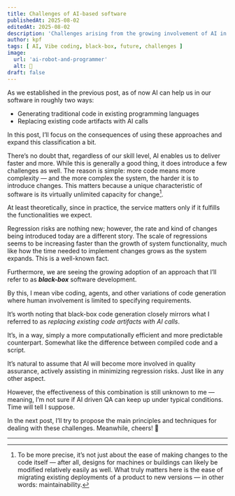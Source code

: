 ```yaml
---
title: Challenges of AI-based software
publishedAt: 2025-08-02
editedAt: 2025-08-02
description: 'Challenges arising from the growing involvement of AI in the software development and delivery process'
author: kpf
tags: [ AI, Vibe coding, black-box, future, challenges ]
image:
  url: 'ai-robot-and-programmer'
  alt: 🤖
draft: false
---
```


As we established in the previous post, as of now AI can help us in our software in roughly two ways:

- Generating traditional code in existing programming languages
- Replacing existing code artifacts with AI calls

In this post, I’ll focus on the consequences of using these approaches and expand this classification a bit.

There’s no doubt that, regardless of our skill level, AI enables us to deliver faster and more.
While this is generally a good thing, it does introduce a few challenges as well.
The reason is simple: more code means more complexity — and the more complex the system,
the harder it is to introduce changes.
This matters because a unique characteristic of software is its virtually unlimited capacity for change[^1].

At least theoretically, since in practice, the service matters only if it fulfills the functionalities we expect.

Regression risks are nothing new; however, the rate and kind of changes being introduced today are a different story.
The scale of regressions seems to be increasing faster than the growth of system functionality,
much like how the time needed to implement changes grows as the system expands.
This is a well-known fact.

Furthermore, we are seeing the growing adoption of an approach that I’ll refer to as ***black-box*** software development.

By this, I mean vibe coding, agents, 
and other variations of code generation where human involvement is limited to specifying requirements.

It’s worth noting that black-box code generation closely mirrors what I referred to as
_replacing existing code artifacts with AI calls_.


It’s, in a way, simply a more computationally efficient and more predictable counterpart.
Somewhat like the difference between compiled code and a script.

It’s natural to assume that AI will become more involved in quality assurance, 
actively assisting in minimizing regression risks.
Just like in any other aspect.

However, the effectiveness of this combination is still unknown to me — meaning, 
I’m not sure if AI driven QA can keep up under typical conditions.
Time will tell I suppose.

In the next post, I’ll try to propose the main principles and techniques for dealing with these challenges. 
Meanwhile, cheers! 🖖

---

[^1]: To be more precise, it’s not just about the ease of making changes to the code itself — after all,
designs for machines or buildings can likely be modified relatively easily as well.
What truly matters here is the ease of migrating existing deployments of a product to new versions —
in other words: maintainability.